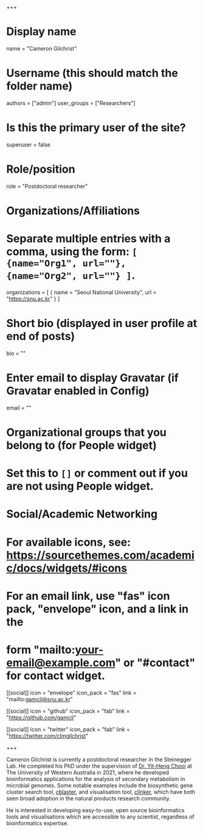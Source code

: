 +++

# Display name
name = "Cameron Gilchrist"

# Username (this should match the folder name)
authors = ["admin"]
user_groups = ["Researchers"]
# Is this the primary user of the site?
superuser = false

# Role/position
role = "Postdoctoral researcher"

# Organizations/Affiliations
#   Separate multiple entries with a comma, using the form: `[ {name="Org1", url=""}, {name="Org2", url=""} ]`.
organizations = [ { name = "Seoul National University", url = "https://snu.ac.kr" } ]

# Short bio (displayed in user profile at end of posts)
bio = ""

# Enter email to display Gravatar (if Gravatar enabled in Config)
email = ""


# Organizational groups that you belong to (for People widget)
#   Set this to `[]` or comment out if you are not using People widget.


# Social/Academic Networking
# For available icons, see: https://sourcethemes.com/academic/docs/widgets/#icons
#   For an email link, use "fas" icon pack, "envelope" icon, and a link in the
#   form "mailto:your-email@example.com" or "#contact" for contact widget.

[[social]]
  icon = "envelope"
  icon_pack = "fas"
  link = "mailto:gamcil@snu.ac.kr"
  
[[social]] icon = "github" icon_pack = "fab" link = "https://github.com/gamcil"

[[social]] icon = "twitter" icon_pack = "fab" link = "https://twitter.com/clmgilchrist"

+++

Cameron Gilchrist is currently a postdoctoral researcher in the Steinegger Lab. He completed his PhD under the supervision of [Dr. Yit-Heng Chooi](http://chooilab.org/) at The University of Western Australia in 2021, where he developed bioinformatics applications for the analysis of secondary metabolism in microbial genomes. Some notable examples include the biosynthetic gene cluster search tool, [cblaster](https://github.com/gamcil/cblaster), and visualisation tool, [clinker](https://github.com/gamcil/cblaster), which have both seen broad adoption in the natural products research community.

He is interested in developing easy-to-use, open source bioinformatics tools and visualisations which are accessible to any scientist, regardless of bioinformatics expertise.
